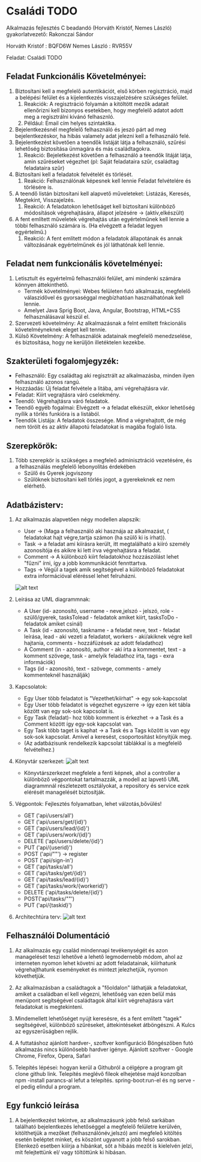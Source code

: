 # Családi TODO
Alkalmazás fejlesztés C beadandó (Horváth Kristóf, Nemes László) gyakorlatvezető: Rakonczai Sándor

Horváth Kristóf : BQFD6W
Nemes László : RVR55V

Feladat: Családi TODO

## Feladat Funkcionális Követelményei:
 1. Biztosítani kell a megfelelő autentikációt, első körben regisztráció, majd a belépési felület és a kijelentkezés visszajelzésére szükséges felület.
	1. Reakciók: A regisztráció folyamán a kitöltött mezők adatait ellenőrizni kell bizonyos esetekben, hogy megfelelő adatot adott meg a regisztrálni kívánó felhasznló.
	2. Például: Email cím helyes szintaktika.
2. Bejelentkezésnél megfelelő felhasználó és jeszó párt ad meg bejelentkezéskor, ha hibás valamely adat jelezni kell a felhasználó felé.
2. Bejelentkezést követően a teendők listáját látja a felhasználó, szűrési lehetőség biztosítása ünmagára és más családtagokra.
	1. Reakció: Bejeletkezést követően a felhasználó a teendők litáját látja, amin szűréseket végezhet (pl: Saját feladataira szűr, családtag feladataira szűr)
3. Biztosítani kell a feladatok felvételét és törlését.
	1. Reakció: Felhasználónak képesnek kell lennie Feladat felvételére és törlésére is.
4. A teendő listán biztosítani kell alapvető műveleteket: Listázás, Keresés, Megtekint, Visszajelzés.
	1. Reakció: A feladatokon lehetőságet kell biztosítani különböző módosítások végrehajtására, állapot jelzésére -> (aktív,elkészült)
5. A fent említett műveletek végrehajtás után egyértelműnek kell lennie a többi felhasználó számára is. (Ha elvégzett a feladat legyen egyértelmű.)
	1. Reakció: A fent említett módon a feladatok állapotának és annak változásának egyértelműnek és jól láthatónak kell lennie.

## Feladat nem funkcionális követelményei:
 1. Letisztult és egyértelmű felhasználói felület, ami mindenki számára könnyen áttekinthető.
	- Termék követelményei: Webes felületen futó alkalmazás, megfelelő válaszidővel és gyorsaséggal megbízhatóan használhatónak kell lennie.
	 - Amelyet Java Sprig Boot, Java, Angular, Bootstrap, HTML+CSS felhasználásaval készül el.
  2. Szervezeti követelmény: Az alkalmazásnak a felnt említett fnkcionális követelméyneknek eleget kell tennie.
  3. Külső Követelmény: A felhasználók adatainak megfelelő menedzselése, és biztosítása, hogy ne kerüljön illetéktelen kezekbe.
	
 ## Szakterületi fogalomjegyzék:
 - Felhasználó: Egy családtag aki regisztrált az alkalmazásba, minden ilyen felhasználó azonos rangú.
 - Hozzáadás: Új feladat felvétele a litába, ami végrehajtásra vár.
 - Feladat: Kiírt vegrajtásra váró cselekmény.
 - Teendő: Végrehajtásra váró feladatok.
 - Teendő egyéb fogalmai: Elvégzett -> a feladat elkészült, ekkor lehetőség nyílik a törlés funkióra is a listából.
 - Teendők Listája: A feladatok összesége. Mind a végrehajtott, de még nem törölt és az aktív állapotú feladatokat is magába foglaló lista.
	
## Szerepkörök: 
 1. Több szerepkör is szükséges a megfeleő adminisztráció vezetésére, és a felhasználás megfelelő lebonyolítás érdekében
 	- Szülő és Gyerek jogviszony 
	- Szűlöknek biztosítani kell törlés jogot, a gyerekeknek ez nem elérhető.
	
## Adatbázisterv:
 1. Az alkalmazás alapvetően négy modellen alapszik:
 	- User -> (Maga a felhasználó aki hasznája az alkalmazást, ( feladatokat hajt végre,tartja számon (ha szülő ki is írhat)).
	- Task -> a feladat ami kiírásra került, itt megtalálható a kiíró személy azonosítója és akikre ki lett írva 	végrehajtásra a feladat.
	- Comment -> A különboző kiírt feladatokhoz hozzászólást lehet "fűzni" írni, így a jobb kommunikációt fennttartva.
	- Tags -> Végül a tagek amik segítségével a különböző feladatokat extra információval eléréssel lehet felruházni.
	
 	 ![alt text](https://i.imgur.com/0pO7It5.png)
	
2. Leírása az UML diagrammnak:
	- A User (id- azonosító, username - neve,jelszó - jelszó, role - szülő/gyerek, tasksTolead - feladatok amiket kiírt, tasksToDo - feladatok amiket csinál)
	- A Task (id - azonosító, taskname - a feladat neve, text - feladat leírása, lead - aki vezeti a feladatot, workers - aki/akiknek végre kell hajtania, comments - hozzáfüzések az adott feladathoz)
	- A Comment (in - azonosító, author - aki írta a kommentet, text - a komment szövege, task - amelyik feladathoz írta, tags - exra információk)
	- Tags (id - azonosító, text - szövege, comments - amely kommenteknél használják)

 3. Kapcsolatok: 
 	- Egy User több feladatot is "Vezethet/kiírhat" -> egy sok-kapcsolat
	- Egy User több feladatot is végezhet egyszerre -> így ezen két tábla között van egy sok-sok kapcsolat is.
	- Egy Task (feladat)- hoz több komment is érkezhet -> a Task és a Comment között így egy-sok kapcsolat van.
	- Egy Task több taget is kaphat -> a Task és a Tags között is van egy sok-sok kapcsolat. Amivel a keresést, csoportosítást könyítjük meg.
	- (Az adatbázisunk rendelkezik kapcsolat táblákkal is a megfelelő felvételhez.)
	
 4. Könyvtár szerkezet:
 	 ![alt text](http://www.kepfeltoltes.eu/images/2018/10/504konyvarszerkezet.png)
	 
	 - Könyvtárszerkezet megfelele a fenti képnek, ahol a controller a különböző végpontokat tartalmazzák, a modell az lapvető UML diagrammnál részletezett osztályokat, a repository és service ezek elérését managelését biztosítják.
	 
 5. Végpontok: Fejlesztés folyamatban, lehet válzotás,bővülés!
 	
	* GET ('api/users/all') 
	* GET ('api/users/get/{id}') 
	* GET ('api/users/lead/{id}')
	* GET ('api/users/work/{id}') 
	* DELETE ('api/users/delete/{id}')
	* PUT ('api/{userid}')
	* POST ('api/""') -> register
	* POST ('api/sign-in')
	* GET ('api/tasks/all') 
	* GET ('api/tasks/get/{id}') 
	* GET ('api/tasks/lead/{id}')
	* GET ('api/tasks/work/{workerid}')
	* DELETE ('api/tasks/delete/{id}')
	* POST('api/tasks/""') 
	* PUT ('api/{taskid}')

6. Architechtúra terv:
	![alt text](http://www.kepfeltoltes.eu/images/2018/10/602szekvencia_terv.png)

## Felhasználói Dolumentáció

1. Az alkalmazás egy család mindennapi tevékenységét és azon managelését teszi lehetővé a lehető legmodernebb módom, ahol az interneten nyomon lehet követni az adott feladatainak, kiíírhatunk végrehajthatunk eseményeket és mintezt jelezhetjük, nyomon követhetjük.

2. Az alkalmazásban a családtagok a "főoldalon" láthatják a feladatokat, amiket a családban el kell végezni, lehetőség van ezen belül más menüpont segítségével családtagok által kiírt végrehajtásra várt feladatokat is megtekinteni.

3. Mindemellett lehetőséget nyújt keresésre, és a fent említett "tagek" segítségével, különböző szűréseket, áttekintéseket átböngészni. A Kulcs az egyszerűságben rejlik.

4. A futtatáshoz ajánlott hardver-, szoftver konfiguráció Böngészőben futó alkalmazás nincs különösebb hardver igénye. Ajánlott szoftver - Google Chrome, Firefox, Opera, Safari

5. Telepítés lépései: hogyan kerül a Githubról a célgépre a program git clone github link. Telepítés meglévő fileok elhejetése majd konzolban npm -install parancs-al lefut a telepítés. spring-boot:run-el és ng serve -el pedig elindul a program.

## Egy funkció leírása

1. A bejelentkezést tekintve, az alkalmazásunk jobb felső sarkában található bejelentkezés lehetőséggel a megfelelő felületre kerülvén, kitölthetjük a mezőket (felhasználónév,jelszó) ami megfeleő kitöltés esetén beléptet minket, és köszönt ugyanott a jobb felső sarokban. Ellenkező esetben kiíírja a hibánkat, sőt a hibáás mezőt is kielelvén jelzi, mit felejtettünk el/ vagy töltöttünk ki hibásan.
                         
